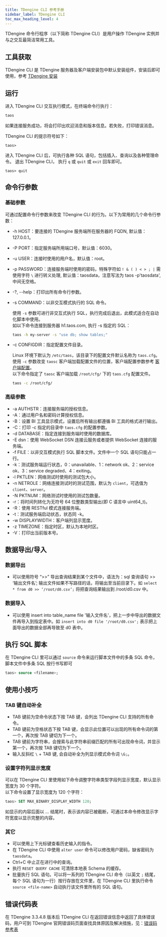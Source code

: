 ```yaml
---
title: TDengine CLI 参考手册
sidebar_label: TDengine CLI
toc_max_heading_level: 4
---
```


TDengine 命令行程序（以下简称 TDengine CLI）是用户操作 TDengine 实例并与之交互最简洁常用工具。 

## 工具获取

TDengine CLI 是 TDengine 服务器及客户端安装包中默认安装组件，安装后即可使用，参考 [TDengine 安装](../../../get-started/)

## 运行

进入 TDengine CLI 交互执行模式，在终端命令行执行：

```bash
taos
```

如果连接服务成功，将会打印出欢迎消息和版本信息。若失败，打印错误消息。

TDengine CLI 的提示符号如下：

```shell
taos>
```

进入 TDengine CLI 后，可执行各种 SQL 语句，包括插入、查询以及各种管理命令。
退出 TDengine CLI， 执行 `q` 或 `quit` 或 `exit` 回车即可。
```shell
taos> quit
```

## 命令行参数

### 基础参数
可通过配置命令行参数来改变 TDengine CLI 的行为。以下为常用的几个命令行参数：

- -h HOST：要连接的 TDengine 服务端所在服务器的 FQDN, 默认值：127.0.0.1。
- -P PORT：指定服务端所用端口号，默认值：6030。
- -u USER：连接时使用的用户名，默认值：root。
- -p PASSWORD：连接服务端时使用的密码，特殊字符如 `! & ( ) < > ; |` 需使用字符 `\` 进行转义处理, 默认值：taosdata，注意写法为 taos -p'taosdata',中间无空格。
- -?, --help：打印出所有命令行参数。
- -s COMMAND：以非交互模式执行的 SQL 命令。

    使用 `-s` 参数可进行非交互式执行 SQL，执行完成后退出，此模式适合在自动化脚本中使用。  
    如以下命令连接到服务器 h1.taos.com, 执行 -s 指定的 SQL：
    ```bash
    taos -h my-server -s "use db; show tables;"
    ```

- -c CONFIGDIR：指定配置文件目录。
 
    Linux 环境下默认为 `/etc/taos`，该目录下的配置文件默认名称为 `taos.cfg`。
    使用 `-c` 参数改变 `taosc` 客户端加载配置文件的位置，客户端配置参数参考 [客户端配置](../../components/taosc)。  
    以下命令指定了 `taosc` 客户端加载 `/root/cfg/` 下的 `taos.cfg` 配置文件。
    ```bash
    taos -c /root/cfg/
    ```

### 高级参数

- -a AUTHSTR：连接服务端的授权信息。
- -A：通过用户名和密码计算授权信息。
- -B：设置 BI 工具显示模式，设置后所有输出都遵循 BI 工具的格式进行输出。
- -C：打印 -c 指定的目录中 `taos.cfg` 的配置参数。
- -d DATABASE：指定连接到服务端时使用的数据库。
- -E dsn：使用 WebSocket DSN 连接云服务或者提供 WebSocket 连接的服务端。
- -f FILE：以非交互模式执行 SQL 脚本文件。文件中一个 SQL 语句只能占一行。
- -k：测试服务端运行状态，0：unavailable、1：network ok、2：service ok、3：service degraded、4：exiting。
- -l PKTLEN：网络测试时使用的测试包大小。
- -n NETROLE：网络连接测试时的测试范围，默认为 `client`，可选值为 `client`、`server`。
- -N PKTNUM：网络测试时使用的测试包数量。
- -r：将时间列转化为无符号 64 位整数类型输出(即 C 语言中 uint64_t)。
- -R：使用 RESTful 模式连接服务端。
- -t：测试服务端启动状态，状态同 -k。
- -w DISPLAYWIDTH：客户端列显示宽度。
- -z TIMEZONE：指定时区，默认为本地时区。
- -V：打印出当前版本号。


## 数据导出/导入

### 数据导出

- 可以使用符号 “>>” 导出查询结果到某个文件中，语法为：sql 查询语句 >> ‘输出文件名’; 输出文件如果不写路径的话，将输出至当前目录下。如 `select * from d0 >> ‘/root/d0.csv’;`  将把查询结果输出到 /root/d0.csv 中。

### 数据导入

- 可以使用 insert into table_name file '输入文件名'，把上一步中导出的数据文件再导入到指定表中。如 `insert into d0 file '/root/d0.csv';` 表示把上面导出的数据全部再导致至 d0 表中。

## 执行 SQL 脚本

在 TDengine CLI 里可以通过 `source` 命令来运行脚本文件中的多条 SQL 命令，脚本文件中多条 SQL 按行书写即可
```sql
taos> source <filename>;
```


## 使用小技巧

### TAB 键自动补全

- TAB 键前为空命令状态下按 TAB 键，会列出 TDengine CLI 支持的所有命令。
- TAB 键前为空格状态下按 TAB 键，会显示此位置可以出现的所有命令词的第一个，再次按 TAB 键切为下一个。
- TAB 键前为字符串，会搜索与此字符串前缀匹配的所有可出现命令词，并显示第一个，再次按 TAB 键切为下一个。
- 输入反斜杠 `\` + TAB 键, 会自动补全为列显示模式命令词 `\G;`。

### 设置字符列显示宽度

可以在 TDengine CLI 里使用如下命令调整字符串类型字段列显示宽度，默认显示宽度为 30 个字符。  
以下命令设置了显示宽度为 120 个字符：
```sql
taos> SET MAX_BINARY_DISPLAY_WIDTH 120;
```

如显示的内容后面以 ... 结尾时，表示该内容已被截断，可通过本命令修改显示字符宽度以显示完整的内容。

### 其它

- 可以使用上下光标键查看历史输入的指令。
- 在 TDengine CLI 中使用 `alter user` 命令可以修改用户密码，缺省密码为 `taosdata`。
- Ctrl+C 中止正在进行中的查询。
- 执行 `RESET QUERY CACHE` 可清除本地表 Schema 的缓存。
- 批量执行 SQL 语句。可以将一系列的 TDengine CLI 命令（以英文 `;` 结尾，每个 SQL 语句为一行）按行存放在文件里，在 TDengine CLI 里执行命令 `source <file-name>` 自动执行该文件里所有的 SQL 语句。

## 错误代码表
在 TDengine 3.3.4.8 版本后 TDengine CLI 在返回错误信息中返回了具体错误码，用户可到 TDengine 官网错误码页面查找具体原因及解决措施，见：[错误码参考表](https://docs.taosdata.com/reference/error-code/)
